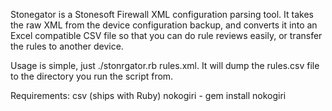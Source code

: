 Stonegator is a Stonesoft Firewall XML configuration parsing tool. It takes the raw XML from the device configuration backup, and converts
it into an Excel compatible CSV file so that you can do rule reviews easily, or transfer the rules to another device.

Usage is simple, just ./stonrgator.rb rules.xml. It will dump the rules.csv file to the directory you run the script from.

Requirements:
csv (ships with Ruby)
nokogiri - gem install nokogiri
